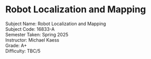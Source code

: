 # Robot Localization and Mapping
Subject Name: Robot Localization and Mapping  
Subject Code: 16833-A  
Semester Taken: Spring 2025  
Instructor: Michael Kaess  
Grade: A+  
Difficulty: TBC/5  
